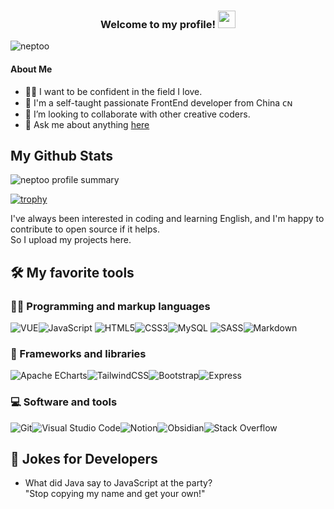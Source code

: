 <h3 align="center">
  Welcome to my profile!
  <img src="https://media.giphy.com/media/hvRJCLFzcasrR4ia7z/giphy.gif" width="28">
</h3>

<img src="https://komarev.com/ghpvc/?username=neptoo&label=Profile%20views&color=0e75b6&style=for-the-badge" alt="neptoo" />


#### About Me
- 👩‍💻 I want to be confident in the field I love.
- 🤔 I'm a self-taught passionate FrontEnd developer from China ᴄɴ
- 👯 I’m looking to collaborate with other creative coders.
- 💬 Ask me about anything [here](https://github.com/neptoo/neptoo/issues)

##  My Github Stats



![neptoo profile summary](https://github-profile-summary-cards.vercel.app/api/cards/profile-details?username=neptoo&theme=nord_bright)

[![trophy](https://github-profile-trophy.vercel.app/?username=neptoo&margin-w=15)](https://github.com/neptoo/github-profile-trophy)



I've always been interested in coding and learning English, and I'm happy to contribute to open source if it helps.\
So I upload my projects here.


## 🛠️ My favorite tools

### 👩‍💻 Programming and markup languages

![VUE](https://img.shields.io/badge/-VUE-4FC08D?style=for-the-badge&logo=Vue.js&logoColor=white)![JavaScript](https://img.shields.io/badge/javascript-%23323330.svg?style=for-the-badge&logo=javascript&logoColor=%23F7DF1E) ![HTML5](https://img.shields.io/static/v1?style=for-the-badge&message=HTML5&color=E34F26&logo=HTML5&logoColor=FFFFFF&label=)![CSS3](https://img.shields.io/badge/css3-%231572B6.svg?style=for-the-badge&logo=css3&logoColor=white)![MySQL](https://img.shields.io/badge/mysql-%2300f.svg?style=for-the-badge&logo=mysql&logoColor=white) ![SASS](https://img.shields.io/badge/SASS-hotpink.svg?style=for-the-badge&logo=SASS&logoColor=white)![Markdown](https://img.shields.io/static/v1?style=for-the-badge&message=Markdown&color=000000&logo=Markdown&logoColor=FFFFFF&label=)

### 🧰 Frameworks and libraries

 ![Apache ECharts](https://img.shields.io/static/v1?style=for-the-badge&message=Apache+ECharts&color=AA344D&logo=Apache+ECharts&logoColor=FFFFFF&label=)![TailwindCSS](https://img.shields.io/badge/tailwindcss-%2338B2AC.svg?style=for-the-badge&logo=tailwind-css&logoColor=white)![Bootstrap](https://img.shields.io/static/v1?style=for-the-badge&message=Bootstrap&color=7952B3&logo=Bootstrap&logoColor=FFFFFF&label=)![Express](https://img.shields.io/static/v1?style=for-the-badge&message=Express&color=000000&logo=Express&logoColor=FFFFFF&label=)


### 💻 Software and tools


![Git](https://img.shields.io/static/v1?style=for-the-badge&message=Git&color=F05032&logo=Git&logoColor=FFFFFF&label=)![Visual Studio Code](https://img.shields.io/static/v1?style=for-the-badge&message=Visual+Studio+Code&color=007ACC&logo=Visual+Studio+Code&logoColor=FFFFFF&label=)![Notion](https://img.shields.io/static/v1?style=for-the-badge&message=Notion&color=000000&logo=Notion&logoColor=FFFFFF&label=)![Obsidian](https://img.shields.io/static/v1?style=for-the-badge&message=Obsidian&color=483699&logo=Obsidian&logoColor=FFFFFF&label=)![Stack Overflow](https://img.shields.io/static/v1?style=for-the-badge&message=Stack+Overflow&color=F58025&logo=Stack+Overflow&logoColor=FFFFFF&label=)


## 🤣 Jokes for Developers

- What did Java say to JavaScript at the party? <br>
  "Stop copying my name and get your own!"
